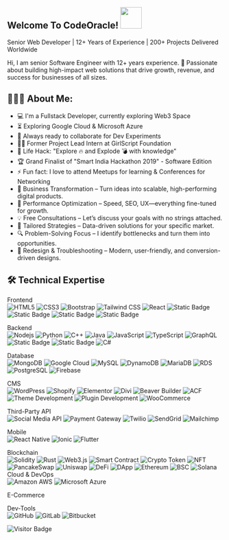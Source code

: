 ## Welcome To CodeOracle! <img src="https://raw.githubusercontent.com/aemmadi/aemmadi/master/wave.gif" width="50">
Senior Web Developer | 12+ Years of Experience | 200+ Projects Delivered Worldwide


Hi, I am senior Software Engineer with 12+ years experience.
🚀 Passionate about building high-impact web solutions that drive growth, revenue, and success for businesses of all sizes.


<h2 align="left">👨🏻‍💻 About Me:</h2>

- :computer: I'm a Fullstack Developer, currently exploring Web3 Space
- :hourglass_flowing_sand: Exploring Google Cloud & Microsoft Azure
- :rocket: Always ready to collaborate for Dev Experiments
- :man_technologist: Former Project Lead Intern at GirlScript Foundation
- :dart: Life Hack: "Explore :fire: and Explode :bomb: with knowledge"
- :trophy: Grand Finalist of "Smart India Hackathon 2019" - Software Edition
- :zap: Fun fact: I love to attend Meetups for learning & Conferences for Networking
- 🌟 Business Transformation – Turn ideas into scalable, high-performing digital products.
- 🚀 Performance Optimization – Speed, SEO, UX—everything fine-tuned for growth.
- 💡 Free Consultations – Let’s discuss your goals with no strings attached.
- 🎯 Tailored Strategies – Data-driven solutions for your specific market.
- 🔍 Problem-Solving Focus – I identify bottlenecks and turn them into opportunities.
- 🎨 Redesign & Troubleshooting – Modern, user-friendly, and conversion-driven designs.


## 🛠️ Technical Expertise

Frontend <br/>
![HTML5](https://img.shields.io/badge/-HTML5-E34F26?style=plastic&logo=html5&logoColor=white)
![CSS3](https://img.shields.io/badge/-CSS3-1572B6?style=plastic&logo=css3)
![Bootstrap](https://img.shields.io/badge/-Bootstrap-563D7C?style=plastic&logo=bootstrap)
![Tailwind CSS](https://img.shields.io/badge/-TailwindCSS-blue?style=plastic&logo=tailwindcss)
![React](https://img.shields.io/badge/-React-black?style=plastic&logo=react)
![Static Badge](https://img.shields.io/badge/-Vue-00FF00%20?style=plastic&logo=vue.js&logoColor=red)
![Static Badge](https://img.shields.io/badge/-Angluar-FF0000%20?style=plastic&logo=angular&logoColor=red)
![Static Badge](https://img.shields.io/badge/-Next.Js-800080?style=plastic&logo=next.js)
![Static Badge](https://img.shields.io/badge/-Nuxt.Js-008000?style=plastic&logo=nuxt)

Backend <br/>
![Nodejs](https://img.shields.io/badge/-Nodejs-black?style=plastic&logo=Node.js)
![Python](https://img.shields.io/badge/-Python-black?style=plastic&logo=Python)
![C++](https://img.shields.io/badge/-C++-00599C?style=plastic&logo=c)
![Java](https://img.shields.io/badge/-java-E34A86?style=plastic&logo=java)
![JavaScript](https://img.shields.io/badge/-JavaScript-black?style=plastic&logo=javascript)
![TypeScript](https://img.shields.io/badge/-TypeScript-007ACC?style=plastic&logo=typescript)
![GraphQL](https://img.shields.io/badge/-GraphQL-E10098?style=plastic&logo=graphql)
![Static Badge](https://img.shields.io/badge/-PHP-C0C0C0?style=plastic&logo=php)
![Static Badge](https://img.shields.io/badge/-Laravel-FFFF00?style=plastic&logo=laravel&logoColor=red)
![C#](https://img.shields.io/badge/C%23-(Asp.NET)-239120?style=plastic&logo=csharp&logoColor=white)  

Database <br/>
![MongoDB](https://img.shields.io/badge/-MongoDB-black?style=plastic&logo=mongodb)
![Google Cloud](https://img.shields.io/badge/Google%20Cloud-black?style=plastic&logo=google-cloud)
![MySQL](https://img.shields.io/badge/-MySQL-black?style=plastic&logo=mysql)
![DynamoDB](https://img.shields.io/badge/DynamoDB-4053D6?style=plastic&logo=amazon-dynamodb&logoColor=white)
![MariaDB](https://img.shields.io/badge/MariaDB-003545?style=plastic&logo=mariadb&logoColor=white)
![RDS](https://img.shields.io/badge/RDS-527FFF?style=plastic&logo=amazon-rds&logoColor=white)
![PostgreSQL](https://img.shields.io/badge/PostgreSQL-4169E1?style=plastic&logo=postgresql&logoColor=white)
![Firebase](https://img.shields.io/badge/Firebase-FFCA28?style=plastic&logo=firebase&logoColor=black)


CMS <br/>
![WordPress](https://img.shields.io/badge/WordPress-21759B?style=plastic&logo=wordpress&logoColor=white)
![Shopify](https://img.shields.io/badge/Shopify-7AB55C?style=plastic&logo=shopify&logoColor=white)
![Elementor](https://img.shields.io/badge/Elementor-92003B?style=plastic&logo=elementor&logoColor=white)
![Divi](https://img.shields.io/badge/Divi-3A4A8C?style=plastic&logo=divi&logoColor=white)
![Beaver Builder](https://img.shields.io/badge/Beaver_Builder-FF6B4E?style=plastic&logo=beaver-builder&logoColor=white)
![ACF](https://img.shields.io/badge/ACF_(Advanced_Custom_Fields)-0073AA?style=plastic&logo=wordpress&logoColor=white)
![Theme Development](https://img.shields.io/badge/Theme_Development-3A4A8C?style=plastic&logo=wordpress&logoColor=white)
![Plugin Development](https://img.shields.io/badge/Plugin_Development-21759B?style=plastic&logo=wordpress&logoColor=white)
![WooCommerce](https://img.shields.io/badge/WooCommerce-96588A?style=plastic&logo=woocommerce&logoColor=white)


Third-Party API <br/>
![Social Media API](https://img.shields.io/badge/Social_Media_API-FF4500?style=plastic&logo=twitter&logoColor=white)
![Payment Gateway](https://img.shields.io/badge/Payment_Gateway-008CDD?style=plastic&logo=stripe&logoColor=white)
![Twilio](https://img.shields.io/badge/Twilio-F22F46?style=plastic&logo=twilio&logoColor=white)
![SendGrid](https://img.shields.io/badge/SendGrid-1A82E2?style=plastic&logo=sendgrid&logoColor=white)
![Mailchimp](https://img.shields.io/badge/Mailchimp-FFE01B?style=plastic&logo=mailchimp&logoColor=black)

Mobile <br/>
![React Native](https://img.shields.io/badge/React_Native-61DAFB?style=plastic&logo=react&logoColor=black)
![Ionic](https://img.shields.io/badge/Ionic-3880FF?style=plastic&logo=ionic&logoColor=white)
![Flutter](https://img.shields.io/badge/Flutter-02569B?style=plastic&logo=flutter&logoColor=white)

Blockchain <br/>
![Solidity](https://img.shields.io/badge/Solidity-363636?style=plastic&logo=solidity&logoColor=white)
![Rust](https://img.shields.io/badge/Rust-000000?style=plastic&logo=rust&logoColor=white)
![Web3.js](https://img.shields.io/badge/Web3.js-E6B030?style=plastic&logo=ethereum&logoColor=white)
![Smart Contract](https://img.shields.io/badge/Smart_Contract-3C3C3D?style=plastic&logo=ethereum&logoColor=white)
![Crypto Token](https://img.shields.io/badge/Crypto_Token-F7931A?style=plastic&logo=bitcoin&logoColor=white)
![NFT](https://img.shields.io/badge/NFT-3B3B3B?style=plastic&logo=opensea&logoColor=white)
![PancakeSwap](https://img.shields.io/badge/PancakeSwap-FF629A?style=plastic&logo=pancakeswap&logoColor=white)
![Uniswap](https://img.shields.io/badge/Uniswap-FF007A?style=plastic&logo=uniswap&logoColor=white)
![DeFi](https://img.shields.io/badge/DeFi-3B3B3B?style=plastic&logo=ethereum&logoColor=white)
![DApp](https://img.shields.io/badge/DApp-3B3B3B?style=plastic&logo=ethereum&logoColor=white)
![Ethereum](https://img.shields.io/badge/Ethereum-3C3C3D?style=plastic&logo=ethereum&logoColor=white)
![BSC](https://img.shields.io/badge/BSC-F0B90B?style=plastic&logo=binance&logoColor=black)
![Solana](https://img.shields.io/badge/Solana-00FFA3?style=plastic&logo=solana&logoColor=black)
Cloud & DevOps <br/>
![Amazon AWS](https://img.shields.io/badge/Amazon%20AWS-232F3E?style=plastic&logo=amazon-aws)
![Microsoft Azure](https://img.shields.io/badge/Microsoft%20Azure-232F7E?style=plastic&logo=microsoft-azure)


E-Commerce <br/>

Dev-Tools <br/>
![GitHub](https://img.shields.io/badge/-GitHub-181717?style=plastic&logo=github)
![GitLab](https://img.shields.io/badge/GitLab-FCA121?style=plastic&logo=gitlab&logoColor=white)
![Bitbucket](https://img.shields.io/badge/Bitbucket-0052CC?style=plastic&logo=bitbucket&logoColor=white)




![Visitor Badge](https://visitor-badge.laobi.icu/badge?page_id=aemmadi.aemmadi)